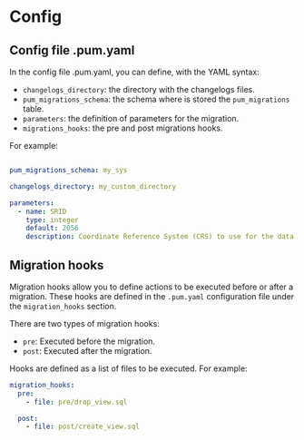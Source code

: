 # Config

## Config file .pum.yaml

In the config file .pum.yaml, you can define, with the YAML syntax:

* `changelogs_directory`: the directory with the changelogs files.
* `pum_migrations_schema`: the schema where is stored the `pum_migrations` table.
* `parameters`: the definition of parameters for the migration.
* `migrations_hooks`: the pre and post migrations hooks.

For example:  
```yaml

pum_migrations_schema: my_sys

changelogs_directory: my_custom_directory

parameters:
  - name: SRID
    type: integer
    default: 2056
    description: Coordinate Reference System (CRS) to use for the data. This is used for the geometry column in the database. Default is 2056 (CH1903+ / LV95).

```  

## Migration hooks

Migration hooks allow you to define actions to be executed before or after a migration. These hooks are defined in the `.pum.yaml` configuration file under the `migration_hooks` section.

There are two types of migration hooks:

- `pre`: Executed before the migration.
- `post`: Executed after the migration.

Hooks are defined as a list of files to be executed. For example:

```yaml
migration_hooks:
  pre:
    - file: pre/drop_view.sql

  post:
    - file: post/create_view.sql
```
